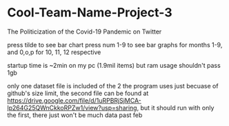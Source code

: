 # Cool-Team-Name-Project-3
The Politicization of the Covid-19 Pandemic on Twitter

press tilde to see bar chart
press num 1-9 to see bar graphs for months 1-9, and 0,o,p for 10, 11, 12 respective

startup time is ~2min on my pc (1.9mil items) but ram usage shouldn't pass 1gb

only one dataset file is included of the 2 the program uses just becuase of github's size limit, the second file can be found at 
https://drive.google.com/file/d/1uRPBRjSjMCA-lp264G25QWnCkkoRPZw1/view?usp=sharing, but it should run with only the first, there
just won't be much data past feb

